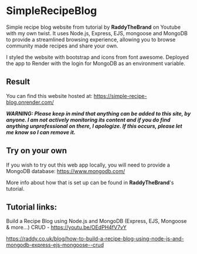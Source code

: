 # SimpleRecipeBlog
Simple recipe blog website from tutorial by **RaddyTheBrand** on Youtube with my own twist. It uses Node.js, Express, EJS, mongoose and MongoDB to provide a streamlined browsing experience, allowing you to browse community made recipes and share your own.

I styled the website with bootstrap and icons from font awesome. Deployed the app to Render with the login for MongoDB as an environment variable.

## Result
You can find this website hosted at: https://simple-recipe-blog.onrender.com/

**_WARNING: Please keep in mind that anything can be added to this site, by anyone. I am not actively monitoring its content and if you do find anything unprofessional on there, I apologize. If this occurs, please let me know so I can remove it._**

## Try on your own
If you wish to try out this web app locally, you will need to provide a MongoDB database: https://www.mongodb.com/

More info about how that is set up can be found in **RaddyTheBrand**'s tutorial.

## Tutorial links:
Build a Recipe Blog using Node.js and MongoDB (Express, EJS, Mongoose & more...) CRUD - https://youtu.be/OEdPH4fV7vY

https://raddy.co.uk/blog/how-to-build-a-recipe-blog-using-node-js-and-mongodb-express-ejs-mongoose--crud
